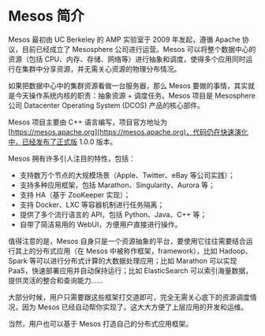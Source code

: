 # Mesos 简介

Mesos 最初由 UC Berkeley 的 AMP 实验室于 2009 年发起，遵循 Apache 协议，目前已经成立了 Mesosphere 公司进行运营。Mesos 可以将整个数据中心的资源（包括 CPU、内存、存储、网络等）进行抽象和调度，使得多个应用同时运行在集群中分享资源，并无需关心资源的物理分布情况。

如果把数据中心中的集群资源看做一台服务器，那么 Mesos 要做的事情，其实就是今天操作系统内核的职责：抽象资源 + 调度任务。Mesos 项目是 Mesosphere 公司 Datacenter Operating System \(DCOS\) 产品的核心部件。

Mesos 项目主要由 C++ 语言编写，项目官方地址为 [https://mesos.apache.org](https://mesos.apache.org)，代码仍在快速演化中，已经发布了正式版 1.0.0 版本。

Mesos 拥有许多引人注目的特性，包括：

* 支持数万个节点的大规模场景（Apple、Twitter、eBay 等公司实践）；
* 支持多种应用框架，包括 Marathon、Singularity、Aurora 等；
* 支持 HA（基于 ZooKeeper 实现）；
* 支持 Docker、LXC 等容器机制进行任务隔离；
* 提供了多个流行语言的 API，包括 Python、Java、C++ 等；
* 自带了简洁易用的 WebUI，方便用户直接进行操作。

值得注意的是，Mesos 自身只是一个资源抽象的平台，要使用它往往需要结合运行其上的分布式应用（在 Mesos 中被称作框架，framework），比如 Hadoop、Spark 等可以进行分布式计算的大数据处理应用；比如 Marathon 可以实现 PaaS，快速部署应用并自动保持运行；比如 ElasticSearch 可以索引海量数据，提供灵活的整合和查询能力……

大部分时候，用户只需要跟这些框架打交道即可，完全无需关心底下的资源调度情况，因为 Mesos 已经自动帮你实现了。这大大方便了上层应用的开发和运维。

当然，用户也可以基于 Mesos 打造自己的分布式应用框架。

